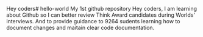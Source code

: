 Hey coders# hello-world
My 1st github repository
Hey coders,
I am learning about Github so I can better review Think Award candidates during Worlds' interviews.  And to provide guidance to 9264 sudents learning how to document changes and maitain clear code documentation.
